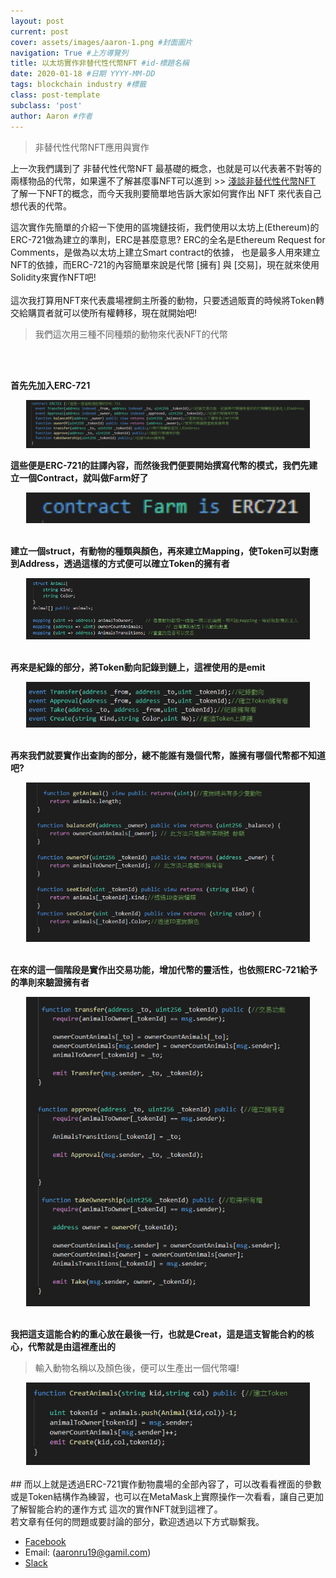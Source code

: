 ```yaml
---
layout: post 
current: post
cover: assets/images/aaron-1.png #封面圖片
navigation: True #上方導覽列
title: 以太坊實作非替代性代幣NFT #id-標題名稱
date: 2020-01-18 #日期 YYYY-MM-DD 
tags: blockchain industry #標籤
class: post-template 
subclass: 'post' 
author: Aaron #作者 
---
```


>非替代性代幣NFT應用與實作

上一次我們講到了 非替代性代幣NFT 最基礎的概念，也就是可以代表著不對等的兩樣物品的代幣，如果還不了解甚麼事NFT可以進到 >> [淺談非替代性代幣NFT](https://fzth-blockchain.github.io/fzth/%E6%B7%BA%E8%AB%87%E9%9D%9E%E6%9B%BF%E4%BB%A3%E6%80%A7%E4%BB%A3%E5%B9%A3-NFT) 
了解一下NFT的概念，而今天我則要簡單地告訴大家如何實作出 NFT 來代表自己想代表的代幣。

這次實作先簡單的介紹一下使用的區塊鏈技術，我們使用以太坊上(Ethereum)的ERC-721做為建立的準則，ERC是甚麼意思? ERC的全名是Ethereum Request for Comments，是做為以太坊上建立Smart contract的依據，
也是最多人用來建立NFT的依據，而ERC-721的內容簡單來說是代幣 [擁有] 與 [交易]，現在就來使用Solidity來實作NFT吧!
<br>
<br>
這次我打算用NFT來代表農場裡飼主所養的動物，只要透過販賣的時候將Token轉交給購買者就可以使所有權轉移，現在就開始吧!
>我們這次用三種不同種類的動物來代表NFT的代幣
<br>
<br>


<strong>首先先加入ERC-721</strong>

<div align="center">
    <img src="./assets/images/FZTH-NFT/Aaron-Erc721-1.png" style="width:90%">
</div>


<strong>這些便是ERC-721的註譯內容，而然後我們便要開始撰寫代幣的模式，我們先建立一個Contract，就叫做Farm好了</strong>

<div align="center">
    <img src="./assets/images/FZTH-NFT/Aaron-Erc721-2.png" style="width:90%">
</div>
<br>

<strong>建立一個struct，有動物的種類與顏色，再來建立Mapping，使Token可以對應到Address，透過這樣的方式便可以確立Token的擁有者</strong>

<div align="center">
    <img src="./assets/images/FZTH-NFT/Aaron-Erc721-3.png" style="width:90%">
</div>
<br>


<strong>再來是紀錄的部分，將Token動向記錄到鏈上，這裡使用的是emit</strong>

<div align="center">
    <img src="./assets/images/FZTH-NFT/Aaron-Erc721-4.png" style="width:90%">
</div>
<br>

<strong>再來我們就要實作出查詢的部分，總不能誰有幾個代幣，誰擁有哪個代幣都不知道吧?</strong>
<div align="center">
    <img src="./assets/images/FZTH-NFT/Aaron-Erc721-5.png" style="width:90%">
</div>
<br>

<strong>在來的這一個階段是實作出交易功能，增加代幣的靈活性，也依照ERC-721給予的準則來驗證擁有者</strong>
<div align="center">
    <img src="./assets/images/FZTH-NFT/Aaron-Erc721-6.png" style="width:90%">
</div>
<br>

<strong>我把這支這能合約的重心放在最後一行，也就是Creat，這是這支智能合約的核心，代幣就是由這裡產出的</strong>
>輸入動物名稱以及顏色後，便可以生產出一個代幣囉!
<div align="center">
    <img src="./assets/images/FZTH-NFT/Aaron-Erc721-7.png" style="width:90%">
</div>
<br>
## 
而以上就是透過ERC-721實作動物農場的全部內容了，可以改看看裡面的參數或是Token結構作為練習，也可以在MetaMask上實際操作一次看看，讓自己更加了解智能合約的運作方式
這次的實作NFT就到這裡了。
<br>
若文章有任何的問題或要討論的部分，歡迎透過以下方式聯繫我。

- [Facebook](https://www.facebook.com/fzthblockchain) 
- Email: (aaronru19@gamil.com)
- [Slack](https://join.slack.com/t/fzth/shared_invite/enQtODQxMDQxMjE5MDU4LWJlZGNmZGNmODZiNzE3OWIyYTVjOTZhYjhiMjdlOWY0NGY5OTNjMzA0YTNlMmU2OGZlZTU3NzUzZTdiZTgxNTE)







